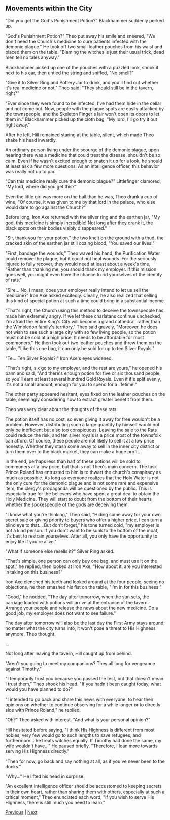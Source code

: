 ## Movements within the City
"Did you get the God's Punishment Potion?" Blackhammer suddenly perked up.



"God's Punishment Potion?" Theo put away his smile and sneered, "We don't need the Church's medicine to cure patients infected with the demonic plague." He took off two small leather pouches from his waist and placed them on the table. "Blaming the witches is just their usual trick, dead men tell no tales anyway."



Blackhammer picked up one of the pouches with a puzzled look, shook it next to his ear, then untied the string and sniffed, "No smell?"



"Give it to Silver Ring and Pottery Jar to drink, and you'll find out whether it's real medicine or not," Theo said. "They should still be in the tavern, right?"



"Ever since they were found to be infected, I've had them hide in the cellar and not come out. Now, people with the plague spots are easily attacked by the townspeople, and the Skeleton Finger's lair won't open its doors to let them in." Blackhammer picked up the cloth bag, "My lord, I'll go try it out right away."



After he left, Hill remained staring at the table, silent, which made Theo shake his head inwardly.



An ordinary person living under the scourge of the demonic plague, upon hearing there was a medicine that could treat the disease, shouldn't be so calm. Even if he wasn't excited enough to snatch it up for a look, he should at least ask a few more questions. As an intelligence officer, this behavior was really not up to par.



"Can this medicine really cure the demonic plague?" Littlefinger clamored, "My lord, where did you get this?"



Even the little girl was more on the ball than he was, Theo drank a cup of wine, "Of course, it was given to me by that lord in the palace, who else would dare to go against the Church?"



Before long, Iron Axe returned with the silver ring and the earthen jar, "My god, this medicine is simply incredible! Not long after they drank it, the black spots on their bodies visibly disappeared."

"Sir, thank you for your potion," the two knelt on the ground with a thud, the cracked skin of the earthen jar still oozing blood, "You saved our lives!"

"First, bandage the wounds," Theo waved his hand, the Purification Water could remove the plague, but it could not heal wounds. For the seriously injured to fully recover, they would need at least about a week's time, "Rather than thanking me, you should thank my employer. If this mission goes well, you might even have the chance to rid yourselves of the identity of rats."

"Sire... No, I mean, does your employer really intend to let us sell the medicine?" Iron Axe asked excitedly. Clearly, he also realized that selling this kind of special potion at such a time could bring in a substantial income.

"That's right, the Church using this method to deceive the townspeople has made him extremely angry. If we let these charlatans continue unchecked, I'm afraid the entire King's City will become a grand cathedral, rather than the Wimbledon family's territory," Theo said gravely, "Moreover, he does not wish to see such a large city with so few living people, so the potion must not be sold at a high price. It needs to be affordable for most commoners." He then took out two leather pouches and threw them on the table, "Like this one bag, it can only be sold for up to ten Silver Royals."

"Te... Ten Silver Royals?!" Iron Axe's eyes widened.

"That's right, six go to my employer, and the rest are yours," he opened his palm and said, "And there's enough potion for five or six thousand people, so you'll earn at least several hundred Gold Royals. Even if it's split evenly, it's not a small amount, enough for you to spend for a lifetime."

The other party appeared hesitant, eyes fixed on the leather pouches on the table, seemingly considering how to extract greater benefit from them.

Theo was very clear about the thoughts of these rats.



The potion itself has no cost, so even giving it away for free wouldn't be a problem. However, distributing such a large quantity by himself would not only be inefficient but also too conspicuous. Leaving the sale to the Rats could reduce the risk, and ten silver royals is a price most of the townsfolk can afford. Of course, these people are not likely to sell it at a low price honestly. Whether they stash some away to sell in the inner city district or turn them over to the black market, they can make a huge profit.



In the end, perhaps less than half of these potions will be sold to commoners at a low price, but that is not Theo's main concern. The task Prince Roland has entrusted to him is to thwart the church's conspiracy as much as possible. As long as everyone realizes that the Holy Water is not the only cure for the demonic plague and is not some rare and expensive item, the clergy's propaganda will be questioned by the public. This is especially true for the believers who have spent a great deal to obtain the Holy Medicine. They will start to doubt from the bottom of their hearts whether the spokespeople of the gods are deceiving them.



"I know what you're thinking," Theo said, "Hiding some away for your own secret sale or giving priority to buyers who offer a higher price, I can turn a blind eye to that... But don't forget," his tone turned cold, "my employer is not a kind person. If you don't want to be sunk to the bottom of the moat, it's best to restrain yourselves. After all, you only have the opportunity to enjoy life if you're alive."



"What if someone else resells it?" Silver Ring asked.



"That's simple, one person can only buy one bag, and must use it on the spot," he replied, then looked at Iron Axe, "How about it, are you interested in taking on this business?"



Iron Axe clenched his teeth and looked around at the four people, seeing no objections, he then smashed his fist on the table, "I'm in for this business!"



"Good," he nodded, "The day after tomorrow, when the sun sets, the carriage loaded with potions will arrive at the entrance of the tavern. Arrange your people and release the news about the new medicine. Do a good job, my employer does not want to see failure."



The day after tomorrow will also be the last day the First Army stays around; no matter what the city turns into, it won't pose a threat to His Highness anymore, Theo thought.

...

Not long after leaving the tavern, Hill caught up from behind.

"Aren't you going to meet my companions? They all long for vengeance against Timothy."

"I temporarily trust you because you passed the test, but that doesn't mean I trust them," Theo shook his head. "If you hadn't been caught today, what would you have planned to do?"

"I intended to go back and share this news with everyone, to hear their opinions on whether to continue observing for a while longer or to directly side with Prince Roland," he replied.

"Oh?" Theo asked with interest. "And what is your personal opinion?"

Hill hesitated before saying, "I think His Highness is different from most nobles; very few would go to such lengths to save refugees, and furthermore... he treats witches equally. If Timothy had done the same, my wife wouldn't have..." He paused briefly, "Therefore, I lean more towards serving His Highness directly."

"Then for now, go back and say nothing at all, as if you've never been to the docks."



"Why..." He lifted his head in surprise.



"An excellent intelligence officer should be accustomed to keeping secrets in their own heart, rather than sharing them with others, especially at such a critical moment," Theo enunciated each word, "If you wish to serve His Highness, there is still much you need to learn."





[Previous](CH0225.md) | [Next](CH0227.md)
